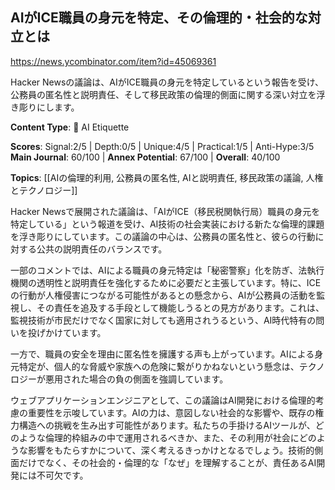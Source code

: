 ## AIがICE職員の身元を特定、その倫理的・社会的な対立とは

https://news.ycombinator.com/item?id=45069361

Hacker Newsの議論は、AIがICE職員の身元を特定しているという報告を受け、公務員の匿名性と説明責任、そして移民政策の倫理的側面に関する深い対立を浮き彫りにします。

**Content Type**: 🤝 AI Etiquette

**Scores**: Signal:2/5 | Depth:0/5 | Unique:4/5 | Practical:1/5 | Anti-Hype:3/5
**Main Journal**: 60/100 | **Annex Potential**: 67/100 | **Overall**: 40/100

**Topics**: [[AIの倫理的利用, 公務員の匿名性, AIと説明責任, 移民政策の議論, 人権とテクノロジー]]

Hacker Newsで展開された議論は、「AIがICE（移民税関執行局）職員の身元を特定している」という報道を受け、AI技術の社会実装における新たな倫理的課題を浮き彫りにしています。この議論の中心は、公務員の匿名性と、彼らの行動に対する公共の説明責任のバランスです。

一部のコメントでは、AIによる職員の身元特定は「秘密警察」化を防ぎ、法執行機関の透明性と説明責任を強化するために必要だと主張しています。特に、ICEの行動が人権侵害につながる可能性があるとの懸念から、AIが公務員の活動を監視し、その責任を追及する手段として機能しうるとの見方があります。これは、監視技術が市民だけでなく国家に対しても適用されうるという、AI時代特有の問いを投げかけています。

一方で、職員の安全を理由に匿名性を擁護する声も上がっています。AIによる身元特定が、個人的な脅威や家族への危険に繋がりかねないという懸念は、テクノロジーが悪用された場合の負の側面を強調しています。

ウェブアプリケーションエンジニアとして、この議論はAI開発における倫理的考慮の重要性を示唆しています。AIの力は、意図しない社会的な影響や、既存の権力構造への挑戦を生み出す可能性があります。私たちの手掛けるAIツールが、どのような倫理的枠組みの中で運用されるべきか、また、その利用が社会にどのような影響をもたらすかについて、深く考えるきっかけとなるでしょう。技術的側面だけでなく、その社会的・倫理的な「なぜ」を理解することが、責任あるAI開発には不可欠です。